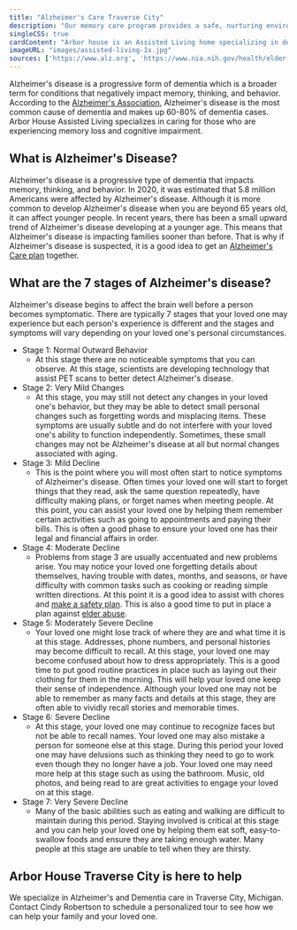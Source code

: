```yaml
---
title: "Alzheimer's Care Traverse City"
description: "Our memory care program provides a safe, nurturing environment for people with memory loss who need specialized care.  Our team of experts give exceptional care to your loved one."
singleCSS: true
cardContent: "Arbor house is an Assisted Living home specializing in dementia, memory loss and alzheimers. "
imageURL: "images/assisted-living-1x.jpg"
sources: ['https://www.alz.org', 'https://www.nia.nih.gov/health/elder-abuse' ]
---
```


Alzheimer's disease is a progressive form of dementia which is a broader term for conditions that negatively impact memory, thinking, and behavior.  According to the [Alzheimer's Association](https://www.alz.org), Alzheimer's disease is the most common cause of dementia and makes up 60-80% of dementia cases.  Arbor House Assisted Living specializes in caring for those who are experiencing memory loss and cognitive impairment.


## What is Alzheimer's Disease?

Alzheimer's disease is a progressive type of dementia that impacts memory, thinking, and behavior.  In 2020, it was estimated that 5.8 million Americans were affected by Alzheimer's disease.  Although it is more common to develop Alzheimer's disease when you are beyond 65 years old, it can affect younger people.  In recent years, there has been a small upward trend of Alzheimer's disease developing at a younger age.  This means that Alzheimer's disease is impacting families sooner than before.  That is why if Alzheimer's disease is suspected, it is a good idea to get an [Alzheimer's Care plan](/services) together.  

## What are the 7 stages of Alzheimer's disease? 

Alzheimer's disease begins to affect the brain well before a person becomes symptomatic.  There are typically 7 stages that your loved one may experience but each person's experience is different and the stages and symptoms will vary depending on your loved one's personal circumstances.  

- Stage 1: Normal Outward Behavior
    - At this stage there are no noticeable symptoms that you can observe.  At this stage, scientists are developing technology that assist PET scans to better detect Alzheimer's disease.  
- Stage 2: Very Mild Changes
    - At this stage, you may still not detect any changes in your loved one's behavior, but they may be able to detect small personal changes such as forgetting words and misplacing items.  These symptoms are usually subtle and do not interfere with your loved one's ability to function independently.  Sometimes, these small changes may not be Alzheimer's disease at all but normal changes associated with aging.  
- Stage 3: Mild Decline
    - This is the point where you will most often start to notice symptoms of Alzheimer's disease.  Often times your loved one will start to forget things that they read, ask the same question repeatedly, have difficulty making plans, or forget names when meeting people.  At this point, you can assist your loved one by helping them remember certain activities such as going to appointments and paying their bills.  This is often a good phase to ensure your loved one has their legal and financial affairs in order.  
- Stage 4: Moderate Decline
    - Problems from stage 3 are usually accentuated and new problems arise.  You may notice your loved one forgetting details about themselves, having trouble with dates, months, and seasons, or have difficulty with common tasks such as cooking or reading simple written directions.  At this point it is a good idea to assist with chores and [make a safety plan](/services).  This is also a good time to put in place a plan against [elder abuse](https://www.nia.nih.gov/health/elder-abuse).
- Stage 5: Moderately Severe Decline
    - Your loved one might lose track of where they are and what time it is at this stage.  Addresses, phone numbers, and personal histories may become difficult to recall.  At this stage, your loved one may become confused about how to dress appropriately.  This is a good time to put good routine practices in place such as laying out their clothing for them in the morning.  This will help your loved one keep their sense of independence.  Although your loved one may not be able to remember as many facts and details at this stage, they are often able to vividly recall stories and memorable times.  
- Stage 6: Severe Decline
    - At this stage, your loved one may continue to recognize faces but not be able to recall names.  Your loved one may also mistake a person for someone else at this stage.  During this period your loved one may have delusions such as thinking they need to go to work even though they no longer have a job.  Your loved one may need more help at this stage such as using the bathroom.  Music, old photos, and being read to are great activities to engage your loved on at this stage.  
- Stage 7: Very Severe Decline
    - Many of the basic abilities such as eating and walking are difficult to maintain during this period.  Staying involved is critical at this stage and you can help your loved one by helping them eat soft, easy-to-swallow foods and ensure they are taking enough water.  Many people at this stage are unable to tell when they are thirsty.  

## Arbor House Traverse City is here to help

We specialize in Alzheimer's and Dementia care in Traverse City, Michigan.  Contact Cindy Robertson to schedule a personalized tour to see how we can help your family and your loved one.
